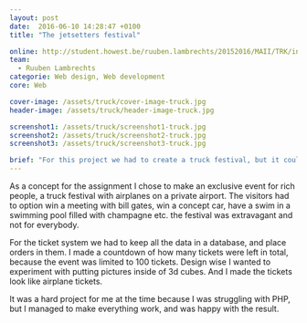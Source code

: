 ```yaml
---
layout: post
date:  2016-06-10 14:28:47 +0100
title: "The jetsetters festival"

online: http://student.howest.be/ruuben.lambrechts/20152016/MAII/TRK/index.php
team:
  - Ruuben Lambrechts
categorie: Web design, Web development
core: Web

cover-image: /assets/truck/cover-image-truck.jpg
header-image: /assets/truck/header-image-truck.jpg

screenshot1: /assets/truck/screenshot1-truck.jpg
screenshot2: /assets/truck/screenshot2-truck.jpg
screenshot3: /assets/truck/screenshot3-truck.jpg

brief: "For this project we had to create a truck festival, but it couldn't be a food-truck festival. It had to be a unique concept, that you could integrate in food-trucks or something similar. There had to be an option to buy tickets for the festival and additional options on the festival, and there also should be an interactive map on the website"
---
```

As a concept for the assignment I chose to make an exclusive event for rich people, a truck festival with airplanes on a private airport. The visitors had to option win a meeting with bill gates, win a concept car, have a swim in a swimming pool filled with champagne etc. the festival was extravagant and not for everybody.

For the ticket system we had to keep all the data in a database, and place orders in them. I made a countdown of how many tickets were left in total, because the event was limited to 100 tickets. Design wise I wanted to experiment with putting pictures inside of 3d cubes. And I made the tickets look like airplane tickets.

It was a hard project for me at the time because I was struggling with PHP, but I managed to make everything work, and was happy with the result.

